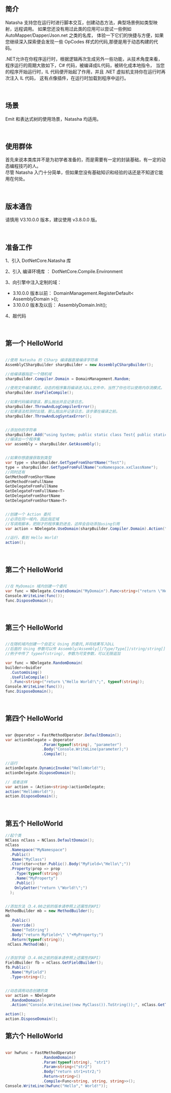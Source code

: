 
## 简介

Natasha 支持您在运行时进行脚本交互，创建动态方法，典型场景例如类型映射，远程调用。
如果您还没有用过此类的应用可以尝试一些例如 AutoMapper/Dapper/Json.net 之类的名库，
体验一下它们的快捷与方便，如果您继续深入探索便会发现一些 OpCodes 样式的代码,那便是用于动态构建的代码。

.NET允许在你程序运行时，根据逻辑再次生成另外一些功能，从技术角度来看，
程序运行的周期大致如下，C# 代码，被编译成IL代码，被转化成本地指令，
当您的程序开始运行时，IL 代码便开始起了作用，并且 .NET 虚拟机支持你在运行时再次注入 IL 代码，
这有点像插件，在运行时加载到程序中运行。  

<br/>  

## 场景

Emit 和表达式树的使用场景，Natasha 均适用。  


<br/>  

## 使用群体

首先来说本类库并不是为初学者准备的，而是需要有一定的封装基础，有一定的动态编程技巧的人。  
尽管 Natasha 入门十分简单，但如果您没有基础知识和经验的话还是不知道它能用在何处。  


<br/>  

## 版本通告

请慎用 V3.10.0.0 版本，建议使用 v3.8.0.0 版。

<br/>  

## 准备工作

1、引入 DotNetCore.Natasha 库  

2、引入 编译环境库 ： DotNetCore.Compile.Environment  

3、向引擎中注入定制的域：  
  - 3.10.0.0 版本以前： DomainManagement.RegisterDefault< AssemblyDomain >();
  - 3.10.0.0 版本及以后： AssemblyDomain.Init();

4、敲代码

<br/>  


## 第一个 HelloWorld

```C#

//使用 Natasha 的 CSharp 编译器直接编译字符串
AssemblyCSharpBuilder sharpBuilder = new AssemblyCSharpBuilder();

//给编译器指定一个随机域
sharpBuilder.Compiler.Domain = DomainManagement.Random;

//使用文件编译模式，动态的程序集将编译进入DLL文件中，当然了你也可以使用内存流模式。
sharpBuilder.UseFileCompile();

//如果代码编译错误，那么抛出并且记录日志。
sharpBuilder.ThrowAndLogCompilerError();
//如果语法检测时出错，那么抛出并记录日志，该步骤在编译之前。
sharpBuilder.ThrowAndLogSyntaxError();


//添加你的字符串
sharpBuilder.Add("using System; public static class Test{ public static void Show(){ Console.WriteLine(\"Hello World!\");}}");
//编译出一个程序集
var assembly = sharpBuilder.GetAssembly();


//如果你想直接获取到类型
var type = sharpBuilder.GetTypeFromShortName("Test");
type = sharpBuilder.GetTypeFromFullName("xxNamespace.xxClassName");
//同时还有
GetMethodFromShortName
GetMethodFromFullName
GetDelegateFromFullName
GetDelegateFromFullName<T>
GetDelegateFromShortName
GetDelegateFromShortName<T>


//创建一个 Action 委托
//必须在同一域内，因此指定域
//写调用脚本，把刚才的程序集扔进去，这样会自动添加using引用
var action = NDelegate.UseDomain(sharpBuilder.Compiler.Domain).Action("Test.Show();", assembly);

//运行，看到 Hello World!
action();

```

<br/>  

## 第二个 HelloWorld

```C#

//在 MyDomain 域内创建一个委托
var func = NDelegate.CreateDomain("MyDomain").Func<string>("return \"Hello World!\";");
Console.WriteLine(func());
func.DisposeDomain();

```

<br/>  

## 第三个 HelloWorld

```C#

//在随机域内创建一个自定义 Using 的委托,并将结果写入DLL
//后面的 Using 参数可以传 Assembly/Assembly[]/Type/Type[]/string/string[]
//例子中传了 typeof(string), 参数为可变参数，可以无限追加

var func = NDelegate.RandomDomain(
builder=>buidler
  .CustomUsing()
  .UseFileCompile()
  ).Func<string>("return \"Hello World!\";", typeof(string));
Console.WriteLine(func());
func.DisposeDomain();

```  

<br/>  


## 第四个 HelloWorld

```C#

var @operator = FastMethodOperator.DefaultDomain();
var actionDelegate = @operator
                .Param(typeof(string), "parameter")
                .Body("Console.WriteLine(parameter);")
                .Compile();

//运行
actionDelegate.DynamicInvoke("HelloWorld!");
actionDelegate.DisposeDomain();

// 或者这样
var action = (Action<string>)actionDelegate;
action("HelloWorld!");
action.DisposeDomain();
```  

<br/>  


## 第五个 HelloWorld

```C#
//起个类
NClass nClass = NClass.DefaultDomain();
nClass
  .Namespace("MyNamespace")
  .Public()
  .Name("MyClass")
  .Ctor(ctor=>ctor.Public().Body("MyField=\"Hello\";"))
  .Property(prop => prop
    .Type(typeof(string))
    .Name("MyProperty")
    .Public()
    OnlyGetter("return \"World!\";")
  );


//添加方法（3.4.00之前的版本请参照上述属性的API）
MethodBuilder mb = new MethodBuilder();
mb
  .Public()
  .Override()
  .Name("ToString")
  .Body("return MyField+\" \"+MyProperty;")
  .Return(typeof(string));
 nClass.Method(mb);


//添加字段（3.4.00之前的版本请参照上述属性的API）
FieldBuilder fb = nClass.GetFieldBuilder();
fb.Public()
  .Name("MyField")
  .Type<string>();


//动态调用动态创建的类
var action = NDelegate
  .RandomDomain()
  .Action("Console.WriteLine((new MyClass()).ToString());", nClass.GetType());

action();
action.DisposeDomain();
```

## 第六个 HelloWorld

```C#

var hwFunc = FastMethodOperator
                .RandomDomain()
                .Param(typeof(string), "str1")
                .Param<string>("str2")
                .Body("return str1+str2;")
                .Return<string>()
                .Compile<Func<string, string, string>>();
Console.WriteLine(hwFunc("Hello"," World!"));

```

